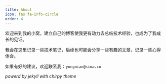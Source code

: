 ```yaml
---
title: About
icon: fas fa-info-circle
order: 4
---
```




欢迎来到我的小窝，建立自己的博客使我更有动力去总结技术经验，也成为了我成长的见证。

我会在这里记录一些技术笔记，后续也可能会分享一些有趣的文章，记录一些心得体会。

如果有好的建议，欢迎联系我：`yongnian@sina.cn`

*powerd by jekyll with chirpy theme*
